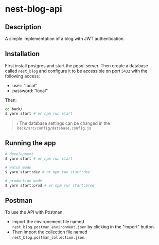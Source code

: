 # nest-blog-api

## Description

A simple implementation of a blog with JWT authentication.

## Installation

First install postgres and start the pgsql server. Then create a database called `nest_blog` and configure it to be accessible on port `5432` with the following access:

- user: “local”
- password: “local”

Then:

```bash
cd back/
$ yarn start # or npm run start
```

> ℹ️ The database settings can be changed in the `back/src/config/database.config.js`

## Running the app

```bash
# development
$ yarn start # or npm run start

# watch mode
$ yarn start:dev # or npm run start:dev

# production mode
$ yarn start:prod # or npm run start:prod
```

## Postman

To use the API with Postman:

- Import the environement file named `nest_blog.postman_environment.json` by clicking in the "import" button.
- Then import the collection file named `nest_blog.postman_collection.json`.
